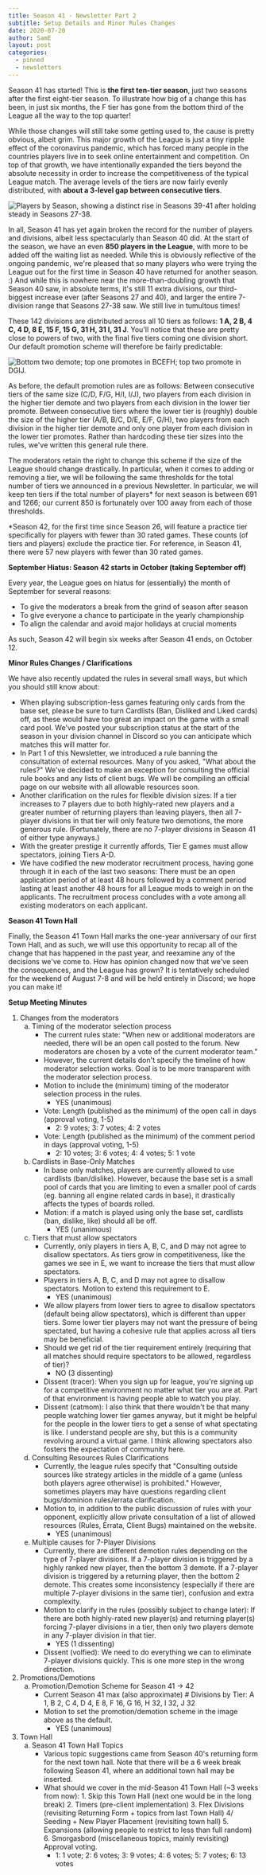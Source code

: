 ```yaml
---
title: Season 41 - Newsletter Part 2
subtitle: Setup Details and Minor Rules Changes
date: 2020-07-20
author: SamE
layout: post
categories:
  - pinned
  - newsletters
---
```

Season 41 has started! This is **the first ten-tier season**, just two seasons after the first eight-tier season. To illustrate how big of a change this has been, in just six months, the F tier has gone from the bottom third of the League all the way to the top quarter!

While those changes will still take some getting used to, the cause is pretty obvious, albeit grim. This major growth of the League is just a tiny ripple effect of the coronavirus pandemic, which has forced many people in the countries players live in to seek online entertainment and competition. On top of that growth, we have intentionally expanded the tiers beyond the absolute necessity in order to increase the competitiveness of the typical League match. The average levels of the tiers are now fairly evenly distributed, with **about a 3-level gap between consecutive tiers**.

![Players by Season, showing a distinct rise in Seasons 39-41 after holding steady in Seasons 27-38.](/img/uploads/players.png "Players By Season")

In all, Season 41 has yet again broken the record for the number of players and divisions, albeit less spectacularly than Season 40 did. At the start of the season, we have an even **850 players in the League**, with more to be added off the waiting list as needed. While this is obviously reflective of the ongoing pandemic, we're pleased that so many players who were trying the League out for the first time in Season 40 have returned for another season. :) And while this is nowhere near the more-than-doubling growth that Season 40 saw, in absolute terms, it's still 11 extra divisions, our third-biggest increase ever (after Seasons 27 and 40), and larger the entire 7-division range that Seasons 27-38 saw. We still live in tumultous times!

These 142 divisions are distributed across all 10 tiers as follows: **1 A, 2 B, 4 C, 4 D, 8 E, 15 F, 15 G, 31 H, 31 I, 31 J**. You'll notice that these are pretty close to powers of two, with the final five tiers coming one division short. Our default promotion scheme will therefore be fairly predictable:

![Bottom two demote; top one promotes in BCEFH; top two promote in DGIJ.](/img/uploads/promotions.png "Season 41 -> 42 Default Promotion Rules")

As before, the default promotion rules are as follows: Between consecutive tiers of the same size (C/D, F/G, H/I, I/J), two players from each division in the higher tier demote and two players from each division in the lower tier promote. Between consecutive tiers where the lower tier is (roughly) double the size of the higher tier (A/B, B/C, D/E, E/F, G/H), two players from each division in the higher tier demote and only one player from each division in the lower tier promotes. Rather than hardcoding these tier sizes into the rules, we've written this general rule there.

The moderators retain the right to change this scheme if the size of the League should change drastically. In particular, when it comes to adding or removing a tier, we will be following the same thresholds for the total number of tiers we announced in a previous Newsletter. In particular, we will keep ten tiers if the total number of players* for next season is between 691 and 1266; our current 850 is fortunately over 100 away from each of those thresholds.

\*Season 42, for the first time since Season 26, will feature a practice tier specifically for players with fewer than 30 rated games. These counts (of tiers and players) exclude the practice tier. For reference, in Season 41, there were 57 new players with fewer than 30 rated games.

**September Hiatus: Season 42 starts in October (taking September off)**

Every year, the League goes on hiatus for (essentially) the month of September for several reasons:

* To give the moderators a break from the grind of season after season
* To give everyone a chance to participate in the yearly championship
* To align the calendar and avoid major holidays at crucial moments

As such, Season 42 will begin six weeks after Season 41 ends, on October 12.

**Minor Rules Changes / Clarifications**

We have also recently updated the rules in several small ways, but which you should still know about:

* When playing subscription-less games featuring only cards from the base set, please be sure to turn Cardlists (Ban, Disliked and Liked cards) off, as these would have too great an impact on the game with a small card pool. We've posted your subscription status at the start of the season in your division channel in Discord so you can anticipate which matches this will matter for.
* In Part 1 of this Newsletter, we introduced a rule banning the consultation of external resources. Many of you asked, "What about the rules?" We've decided to make an exception for consulting the official rule books and any lists of client bugs. We will be compiling an official page on our website with all allowable resources soon.
* Another clarification on the rules for flexible division sizes: If a tier increases to 7 players due to both highly-rated new players and a greater number of returning players than leaving players, then all 7-player divisions in that tier will only feature two demotions, the more generous rule. (Fortunately, there are no 7-player divisions in Season 41 of either type anyways.)
* With the greater prestige it currently affords, Tier E games must allow spectators, joining Tiers A-D.
* We have codified the new moderator recruitment process, having gone through it in each of the last two seasons: There must be an open application period of at least 48 hours followed by a comment period lasting at least another 48 hours for all League mods to weigh in on the applicants. The recruitment process concludes with a vote among all existing moderators on each applicant.

**Season 41 Town Hall**

Finally, the Season 41 Town Hall marks the one-year anniversary of our first Town Hall, and as such, we will use this opportunity to recap all of the change that has happened in the past year, and reexamine any of the decisions we've come to. How has opinion changed now that we've seen the consequences, and the League has grown? It is tentatively scheduled for the weekend of August 7-8 and will be held entirely in Discord; we hope you can make it!

**Setup Meeting Minutes**

<ol>							
<li>Changes from the moderators<ol type='a'>	<li>Timing of the moderator selection process<ul>	<li>The current rules state: "When new or additional moderators are needed, there will be an open call posted to the forum. New moderators are chosen by a vote of the current moderator team."<ul>		</ul></li>			
		<li>However, the current details don't specify the timeline of how moderator selection works. Goal is to be more transparent with the moderator selection process.<ul>		</ul></li>			
		<li>Motion to include the (minimum) timing of the moderator selection process in the rules.<ul>	<li>YES (unanimous)</li>	</ul></li>			
		<li>Vote: Length (published as the minimum) of the open call in days (approval voting, 1-5)<ul>	<li>2: 9 votes; 3: 7 votes; 4: 2 votes</li>	</ul></li>			
		<li>Vote: Length (published as the minimum) of the comment period in days (approval voting, 1-5)<ul>	<li>2: 10 votes; 3: 6 votes; 4: 4 votes; 5: 1 vote</li>	</ul></li>	</ul></li>		
	<li>Cardlists in Base-Only Matches<ul>	<li>In base only matches, players are currently allowed to use cardlists (ban/dislike). However, because the base set is a small pool of cards that you are limiting to even a smaller pool of cards (eg. banning all engine related cards in base), it drastically affects the types of boards rolled.<ul>		</ul></li>			
		<li>Motion: if a match is played using only the base set, cardlists (ban, dislike, like) should all be off.<ul>	<li>YES (unanimous)</li>	</ul></li>	</ul></li>		
	<li>Tiers that must allow spectators<ul>	<li>Currently, only players in tiers A, B, C, and D may not agree to disallow spectators. As tiers grow in competitiveness, like the games we see in E, we want to increase the tiers that must allow spectators.<ul>		</ul></li>			
		<li>Players in tiers A, B, C, and D may not agree to disallow spectators. Motion to extend this requirement to E.<ul>	<li>YES (unanimous)</li>	</ul></li>			
		<li>We allow players from lower tiers to agree to disallow spectators (default being allow spectators), which is different than upper tiers. Some lower tier players may not want the pressure of being spectated, but having a cohesive rule that applies across all tiers may be beneficial.<ul>		</ul></li>			
		<li>Should we get rid of the tier requirement entirely (requiring that all matches should require spectators to be allowed, regardless of tier)?<ul>	<li>NO (3 dissenting)</li>	</ul></li>			
		<li>Dissent (tracer): When you sign up for league, you're signing up for a competitive environment no matter what tier you are at. Part of that environment is having people able to watch you play.<ul>		</ul></li>			
		<li>Dissent (catmom): I also think that there wouldn't be that many people watching lower tier games anyway, but it might be helpful for the people in the lower tiers to get a sense of what spectating is like.  I understand people are shy, but this is a community revolving around a virtual game.  I think allowing spectators also fosters the expectation of community here.<ul>		</ul></li>	</ul></li>		
	<li>Consulting Resources Rules Clarifications<ul>	<li>Currently, the league rules specify that "Consulting outside sources like strategy articles in the middle of a game (unless both players agree otherwise) is prohibited." However, sometimes players may have questions regarding client bugs/dominion rules/errata clarification.<ul>		</ul></li>			
		<li>Motion to, in addition to the public discussion of rules with your opponent, explicitly allow private consultation of a list of allowed resources (Rules, Errata, Client Bugs) maintained on the website.<ul>	<li>YES (unanimous)</li>	</ul></li>	</ul></li>		
	<li>Multiple causes for 7-Player Divisions<ul>	<li>Currently, there are different demotion rules depending on the type of 7-player divisions. If a 7-player division is triggered by a highly ranked new player, then the bottom 3 demote. If a 7-player division is triggered by a returning player, then the bottom 2 demote. This creates some inconsistency (especially if there are multiple 7-player divisions in the same tier), confusion and extra complexity.<ul>		</ul></li>			
		<li>Motion to clarify in the rules (possibly subject to change later): If there are both highly-rated new player(s) and returning player(s) forcing 7-player divisions in a tier, then only two players demote in any 7-player division in that tier.<ul>	<li>YES (1 dissenting)</li>	</ul></li>			
		<li>Dissent (volfied): We need to do everything we can to eliminate 7-player divisions quickly. This is one more step in the wrong direction. <ul>		</ul></li>	</ul></li>	</ol></li>	
<li>Promotions/Demotions<ol type='a'>	<li>Promotion/Demotion Scheme for Season 41 -> 42<ul>	<li>Current Season 41 max (also approximate) # Divisions by Tier: A 1, B 2, C 4, D 4, E 8, F 16, G 16, H 32, I 32, J 32<ul>		</ul></li>			
		<li>Motion to set the promotion/demotion scheme in the image above as the default.<ul>	<li>YES (unanimous)</li>	</ul></li>	</ul></li>	</ol></li>	
<li>Town Hall<ol type='a'>	<li>Season 41 Town Hall Topics<ul>	<li>Various topic suggestions came from Season 40's returning form for the next town hall. Note that there will be a 6 week break following Season 41, where an additional town hall may be inserted.<ul>		</ul></li>			
		<li>What should we cover in the mid-Season 41 Town Hall (~3 weeks from now):  1. Skip this Town Hall (next one would be in the long break)  2. Timers (pre-client implementation)  3. Flex Divisions (revisiting Returning Form + topics from last Town Hall)  4/ Seeding + New Player Placement (revisiting town hall)  5. Expansions (allowing people to restrict to less than full random) 6. Smorgasbord (miscellaneous topics, mainly revisiting) Approval voting.<ul>	<li>1: 1 vote; 2: 6 votes; 3: 9 votes; 4: 6 votes; 5: 7 votes; 6: 13 votes</li>				</ul></li></ul></li></ol></li></ol>